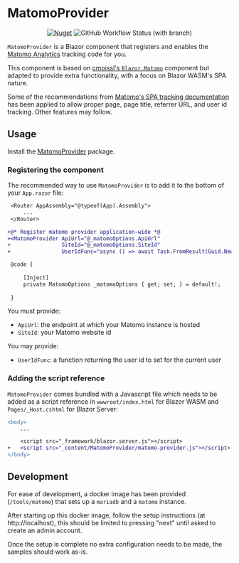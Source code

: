 # MatomoProvider

<p style="text-align: center;">
    <a href="https://www.nuget.org/packages/MatomoProvider/"><img alt="Nuget" src="https://img.shields.io/nuget/v/MatomoProvider?style=for-the-badge" /></a>
    <img alt="GitHub Workflow Status (with branch)" src="https://img.shields.io/github/actions/workflow/status/igotinfected/MatomoProvider/build-and-test.yml?branch=main&label=build%20%26%20test&style=for-the-badge" />
</p>

`MatomoProvider` is a Blazor component that registers and enables the [Matomo Analytics](https://matomo.org/) tracking code for you.

This component is based on [cmoissl's `Blazor.Matomo`](https://github.com/cmoissl/Blazor.Matomo) component but adapted to provide extra functionality, with a focus on Blazor WASM's SPA nature.

Some of the recommendations from [Matomo's SPA tracking documentation](https://developer.matomo.org/guides/spa-tracking) has been applied to allow proper page, page title, referrer URL, and user id tracking. Other features may follow.

## Usage

Install the [MatomoProvider](https://www.nuget.org/packages/MatomoProvider/) package.

### Registering the component

The recommended way to use `MatomoProvider` is to add it to the bottom of your `App.razor` file:

```diff
 <Router AppAssembly="@typeof(App).Assembly">
     ...
 </Router>

+@* Register matomo provider application-wide *@
+<MatomoProvider ApiUrl="@_matomoOptions.ApiUrl"
+                SiteId="@_matomoOptions.SiteId"
+                UserIdFunc="async () => await Task.FromResult(Guid.NewGuid().ToString())" />

 @code {
 
     [Inject]
     private MatomoOptions _matomoOptions { get; set; } = default!;
 
 }
```

You must provide:

- `ApiUrl`: the endpoint at which your Matomo instance is hosted
- `SiteId`: your Matomo website id

You may provide:

- `UserIdFunc`: a function returning the user id to set for the current user

### Adding the script reference

`MatomoProvider` comes bundled with a Javascript file which needs to be added as a script reference in `wwwroot/index.html` for Blazor WASM and `Pages/_Host.cshtml` for Blazor Server:

```diff
<body>
    ...

    <script src="_framework/blazor.server.js"></script>
+   <script src="_content/MatomoProvider/matomo-provider.js"></script>
</body>
```

## Development

For ease of development, a docker image has been provided (`/tools/matomo`) that sets up a `mariadb` and a `matomo` instance.

After starting up this docker image, follow the setup instructions (at http://localhost), this should be limited to pressing "next" until asked to create an admin account.

Once the setup is complete no extra configuration needs to be made, the samples should work as-is.
